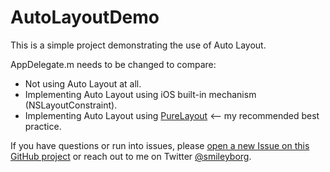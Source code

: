 AutoLayoutDemo
===========================

This is a simple project demonstrating the use of Auto Layout. 

AppDelegate.m needs to be changed to compare:

- Not using Auto Layout at all.
- Implementing Auto Layout using iOS built-in mechanism (NSLayoutConstraint).
- Implementing Auto Layout using [PureLayout](https://github.com/smileyborg/PureLayout) <-- my recommended best practice.

If you have questions or run into issues, please [open a new Issue on this GitHub project](https://github.com/danie11am/AutoLayoutDemo/issues/new) or reach out to me on Twitter [@smileyborg](https://twitter.com/danie11am).

